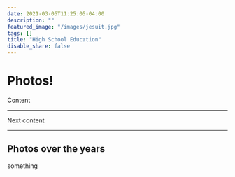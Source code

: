 ```yaml
---
date: 2021-03-05T11:25:05-04:00
description: ""
featured_image: "/images/jesuit.jpg"
tags: []
title: "High School Education"
disable_share: false
---
```

# Photos!

Content

<!--
  Note
-->

----

Next content

____

## Photos over the years
something
